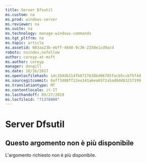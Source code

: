 ```yaml
---
title: Server Dfsutil
ms.custom: na
ms.prod: windows-server
ms.reviewer: na
ms.suite: na
ms.technology: manage-windows-commands
ms.tgt_pltfrm: na
ms.topic: article
ms.assetid: 083aa23b-ebff-4840-9c36-2250e1cd9acd
robots: noindex,nofollow
author: coreyp-at-msft
ms.author: coreyp
manager: dongill
ms.date: 10/16/2017
ms.openlocfilehash: 1dc194db114fb0727b38bd06785facb5ccbf5f4d
ms.sourcegitcommit: 6aff3d88ff22ea141a6ea6572a5ad8dd6321f199
ms.translationtype: MT
ms.contentlocale: it-IT
ms.lasthandoff: 09/27/2019
ms.locfileid: "71378000"
---
```

# <a name="dfsutil-server"></a>Server Dfsutil



## <a name="this-topic-is-no-longer-available"></a>Questo argomento non è più disponibile

L'argomento richiesto non è più disponibile.